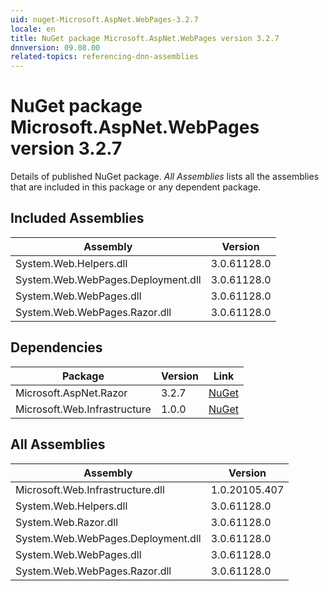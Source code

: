 ```yaml
---
uid: nuget-Microsoft.AspNet.WebPages-3.2.7
locale: en
title: NuGet package Microsoft.AspNet.WebPages version 3.2.7
dnnversion: 09.08.00
related-topics: referencing-dnn-assemblies
---
```


# NuGet package Microsoft.AspNet.WebPages version 3.2.7
Details of published NuGet package.
*All Assemblies* lists all the assemblies that are included in this package or any dependent package.

## Included Assemblies

|Assembly|Version|
|---|---|
|System.Web.Helpers.dll|3.0.61128.0|
|System.Web.WebPages.Deployment.dll|3.0.61128.0|
|System.Web.WebPages.dll|3.0.61128.0|
|System.Web.WebPages.Razor.dll|3.0.61128.0|

## Dependencies

|Package|Version|Link|
|---|---|---|
|Microsoft.AspNet.Razor|3.2.7|[NuGet](https://www.nuget.org/packages/Microsoft.AspNet.Razor/3.2.7)|
|Microsoft.Web.Infrastructure|1.0.0|[NuGet](https://www.nuget.org/packages/Microsoft.Web.Infrastructure/1.0.0)|

## All Assemblies

|Assembly|Version|
|---|---|
|Microsoft.Web.Infrastructure.dll|1.0.20105.407|
|System.Web.Helpers.dll|3.0.61128.0|
|System.Web.Razor.dll|3.0.61128.0|
|System.Web.WebPages.Deployment.dll|3.0.61128.0|
|System.Web.WebPages.dll|3.0.61128.0|
|System.Web.WebPages.Razor.dll|3.0.61128.0|

